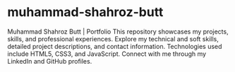 # muhammad-shahroz-butt
Muhammad Shahroz Butt | Portfolio This repository showcases my projects, skills, and professional experiences. Explore my technical and soft skills, detailed project descriptions, and contact information. Technologies used include HTML5, CSS3, and JavaScript. Connect with me through my LinkedIn and GitHub profiles.
